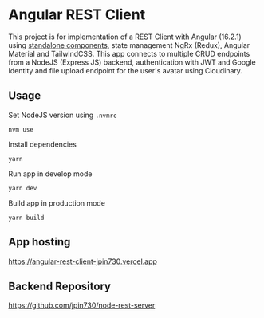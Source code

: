 # Angular REST Client

This project is for implementation of a REST Client with Angular (16.2.1) using [standalone components](https://angular.io/guide/standalone-components), state management NgRx (Redux), Angular Material and TailwindCSS. This app connects to multiple CRUD endpoints from a NodeJS (Express JS) backend, authentication with JWT and Google Identity and file upload endpoint for the user's avatar using Cloudinary.

## Usage

Set NodeJS version using `.nvmrc`

```
nvm use
```

Install dependencies

```
yarn
```

Run app in develop mode

```
yarn dev
```

Build app in production mode

```
yarn build
```

## App hosting

https://angular-rest-client-jpin730.vercel.app

## Backend Repository

https://github.com/jpin730/node-rest-server
